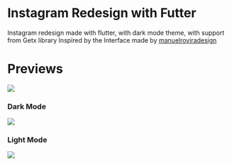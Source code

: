 Instagram Redesign with Futter
=======================

Instagram redesign made with flutter, with dark mode theme, with support from Getx library
Inspired by the Interface made by [manuelroviradesign](https://www.instagram.com/manuelroviradesign/)

Previews
=======================

![](https://media.giphy.com/media/hp9ReTbqEHSztbnTxs/giphy.gif)

### Dark Mode
![](https://github.com/maickom88/instagram_redesign_flutter/blob/master/Screenshot_20200819-014808.jpg)

### Light Mode
![](https://github.com/maickom88/instagram_redesign_flutter/blob/master/Screenshot_20200819-014848.jpg)
